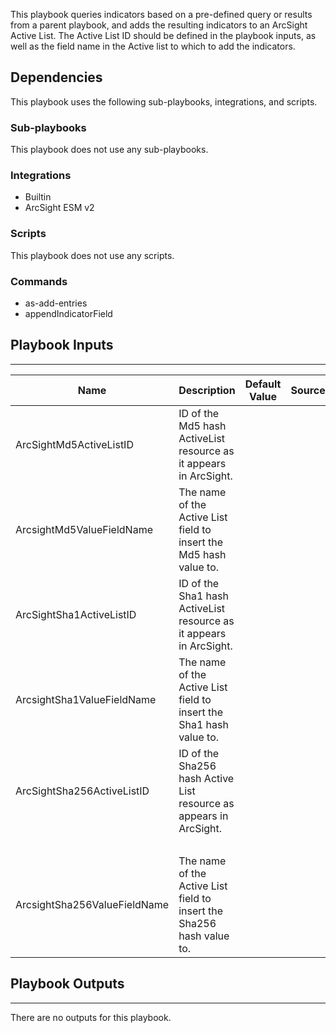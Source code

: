 This playbook queries indicators based on a pre-defined query or results from a parent playbook, and adds the resulting indicators to an ArcSight Active List. The Active List ID should be defined in the playbook inputs, as well as the field name in the Active list to which to add the indicators.

## Dependencies
This playbook uses the following sub-playbooks, integrations, and scripts.

### Sub-playbooks
This playbook does not use any sub-playbooks.

### Integrations
* Builtin
* ArcSight ESM v2

### Scripts
This playbook does not use any scripts.

### Commands
* as-add-entries
* appendIndicatorField

## Playbook Inputs
---

| **Name** | **Description** | **Default Value** | **Source** | **Required** |
| --- | --- | --- | --- | --- |
| ArcSightMd5ActiveListID | ID of the Md5 hash ActiveList resource as it appears in ArcSight. |  |  | Optional |
| ArcsightMd5ValueFieldName | The name of the Active List field to insert the Md5 hash value to. |  |  | Optional |
| ArcSightSha1ActiveListID | ID of the Sha1 hash ActiveList resource as it appears in ArcSight. |  |  | Optional |
| ArcsightSha1ValueFieldName | The name of the Active List field to insert the Sha1 hash value to. |  |  | Optional |
| ArcSightSha256ActiveListID | ID of the Sha256 hash Active List resource as appears in ArcSight. |  |  | Optional |
|  |  |  |  | Optional |
| ArcsightSha256ValueFieldName | The name of the Active List field to insert the Sha256 hash value to. |  |  | Optional |

## Playbook Outputs
---
There are no outputs for this playbook.

<!-- Playbook PNG image comes here -->